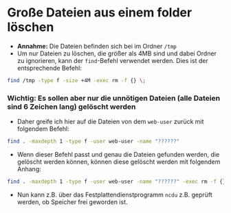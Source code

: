 # Große Dateien aus einem folder löschen

* **Annahme:** Die Dateien befinden sich bei im Ordner `/tmp`
* Um nur Dateien zu löschen, die größer als 4MB sind und dabei Ordner zu ignorieren, kann der `find`-Befehl verwendet werden. Dies ist der entsprechende Befehl:

```bash
find /tmp -type f -size +4M -exec rm -f {} \;
```

### Wichtig: Es sollen aber nur die unnötigen Dateien (alle Dateien sind 6 Zeichen lang) gelöscht werden
* Daher greife ich hier auf die Dateien von dem `web-user` zurück mit folgendem Befehl:

```bash
find . -maxdepth 1 -type f -user web-user -name "??????"
```

* Wenn dieser Befehl passt und genau die Dateien gefunden werden, die gelöscht werden können, können diese gelöscht werden mit folgendem Anhang:

```bash
find . -maxdepth 1 -type f -user web-user -name "??????" -exec rm -f {} \;
```

* Nun kann z.B. über das Festplattendienstprogramm `ncdu` z.B. geprüft werden, ob Speicher frei geworden ist.
